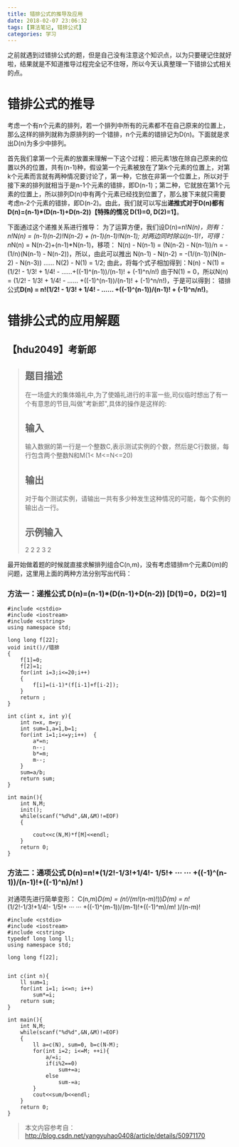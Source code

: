 ```yaml
---
title: 错排公式的推导及应用
date: 2018-02-07 23:06:32
tags: [算法笔记, 错排公式]
categories: 学习
---
```


之前就遇到过错排公式的题，但是自己没有注意这个知识点，以为只要硬记住就好啦，结果就是不知道推导过程完全记不住呀，所以今天认真整理一下错排公式相关的点。

<!--more-->

# 错排公式的推导

考虑一个有n个元素的排列，若一个排列中所有的元素都不在自己原来的位置上，那么这样的排列就称为原排列的一个错排，n个元素的错排记为D(n)。下面就是求出D(n)为多少中排列。

首先我们拿第一个元素的放置来理解一下这个过程：把元素1放在除自己原来的位置以外的位置，共有(n-1)种，假设第一个元素被放在了第k个元素的位置上，对第k个元素而言就有两种情况要讨论了，第一种，它放在非第一个位置上，所以对于接下来的排列就相当于是n-1个元素的错排，即D(n-1)；第二种，它就放在第1个元素的位置上，所以排列D(n)中有两个元素已经找到位置了，那么接下来就只需要考虑n-2个元素的错排，即D(n-2)。由此，我们就可以写出**递推式对于D(n)都有D(n)=(n-1)*(D(n-1)+D(n-2))【特殊的情况 D(1)=0, D(2)=1】**。

下面通过这个递推关系进行推导：
为了运算方便，我们设D(n)=n!*N(n)，则有：
n!*N(n) = (n-1)*(n-2)!*N(n-2) + (n-1)*(n-1)!N(n-1); 对两边同时除以(n-1)!，可得：
n*N(n) = N(n-2)+(n-1)*N(n-1)，移项：
N(n) - N(n-1) = (N(n-2) - N(n-1))/n = -(1/n)(N(n-1) - N(n-2))，所以，由此可以推出
N(n-1) - N(n-2) = -(1/(n-1))(N(n-2) - N(n-3))
…… 
N(2) - N(1) = 1/2; 
由此，将每个式子相加得到：N(n) - N(1) = (1/2! - 1/3! + 1/4! - ……+((-1)^(n-1))/(n-1)! + (-1)^n/n!)
由于N(1) = 0，所以N(n) = (1/2! - 1/3! + 1/4! - …… +((-1)^(n-1))/(n-1)! + (-1)^n/n!)，于是可以得到：
错排公式**D(n) = n!(1/2! - 1/3! + 1/4! - …… +((-1)^(n-1))/(n-1)! + (-1)^n/n!)**。



# 错排公式的应用解题

## 【hdu2049】考新郎

> ## 题目描述
>  在一场盛大的集体婚礼中,为了使婚礼进行的丰富一些,司仪临时想出了有一个有意思的节目,叫做"考新郎",具体的操作是这样的:
> ## 输入
>  输入数据的第一行是一个整数C,表示测试实例的个数，然后是C行数据，每行包含两个整数N和M(1< M<=N<=20)
> ## 输出
>  对于每个测试实例，请输出一共有多少种发生这种情况的可能，每个实例的输出占一行。
> ## 示例输入
>  2
>  2 2
>  3 2

最开始做着题的时候就直接求解排列组合C(n,m)，没有考虑错排m个元素D(m)的问题，这里用上面的两种方法分别写出代码：

### 方法一：递推公式 D(n)=(n-1)*(D(n-1)+D(n-2)) [D(1)=0，D(2)=1]

```
#include <cstdio>
#include <iostream>
#include <cstring>
using namespace std;

long long f[22];  
void init()//错排  
{  
	f[1]=0;  
	f[2]=1;  
	for(int i=3;i<=20;i++)  
	{  
		f[i]=(i-1)*(f[i-1]+f[i-2]);  
	}  
	return ;  
}  

int c(int x, int y){  
	int n=x, m=y;
	int sum=1,a=1,b=1;  
	for(int i=1;i<=y;i++)  {  
		a*=n;  
		n--; 
		b*=m;  
		m--; 
	}  
	sum=a/b;  
	return sum;
}

int main(){  
	int N,M;  
	init();  
	while(scanf("%d%d",&N,&M)!=EOF)  
	{  
		
		cout<<c(N,M)*f[M]<<endl;  
	}  
	return 0;  
}   
```
### 方法二：通项公式 D(n)=n!*(1/2!-1/3!+1/4!- 1/5!+ ··· ··· +((-1)^(n-1))/(n-1)!+((-1)^n)/n! )

对通项先进行简单变形：
C(n,m)*D(m) = (n!/(m!*(n-m)!))*D(m) = n!*(1/2!-1/3!+1/4!- 1/5!+ ··· ··· +((-1)^(m-1))/(m-1)!+((-1)^m)/m! )/(n-m)!

```
#include <cstdio>
#include <iostream>
#include <cstring>
typedef long long ll;
using namespace std;

long long f[22];  


int c(int n){  
	ll sum=1;
	for(int i=1; i<=n; i++)
		sum*=i;
	return sum;
}

int main(){  
	int N,M;   
	while(scanf("%d%d",&N,&M)!=EOF)  
	{  
		ll a=c(N), sum=0, b=c(N-M);
		for(int i=2; i<=M; ++i){
			a/=i;
			if(i%2==0)
				sum+=a;
			else
				sum-=a;
		}
		cout<<sum/b<<endl;
	}  
	return 0;  
}   
```


> 本文内容参考自：
> http://blog.csdn.net/yangyuhao0408/article/details/50971170